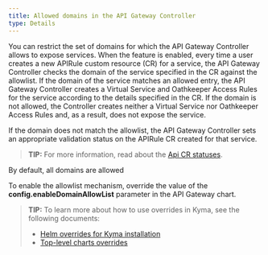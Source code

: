 ```yaml
---
title: Allowed domains in the API Gateway Controller
type: Details
---
```


You can restrict the set of domains for which the API Gateway Controller allows to expose services. When the feature is enabled, every time a user creates a new APIRule custom resource (CR) for a service, the API Gateway Controller checks the domain of the service specified in the CR against the allowlist. If the domain of the service matches an allowed entry, the API Gateway Controller creates a Virtual Service and Oathkeeper Access Rules for the service according to the details specified in the CR. If the domain is not allowed, the Controller creates neither a Virtual Service nor Oathkeeper Access Rules and, as a result, does not expose the service.

If the domain does not match the allowlist, the API Gateway Controller sets an appropriate validation status on the APIRule CR created for that service.

>**TIP:** For more information, read about the [Api CR statuses](#custom-resource-api-rule-status-codes).

By default, all domains are allowed

To enable the allowlist mechanism, override the value of the **config.enableDomainAllowList** parameter in the API Gateway chart.

>**TIP:** To learn more about how to use overrides in Kyma, see the following documents:
>* [Helm overrides for Kyma installation](/root/kyma/#configuration-helm-overrides-for-kyma-installation)
>* [Top-level charts overrides](/root/kyma/#configuration-helm-overrides-for-kyma-installation-top-level-charts-overrides)
